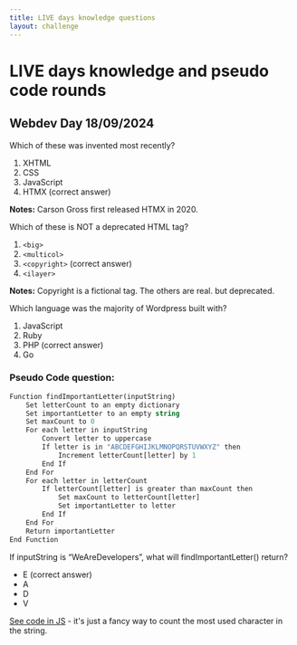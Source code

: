 ```yaml
---
title: LIVE days knowledge questions
layout: challenge
---
```


# LIVE days knowledge and pseudo code rounds

## Webdev Day 18/09/2024


Which of these was invented most recently?
  
  1. XHTML
  2. CSS
  3. JavaScript
  4. HTMX (correct answer)

**Notes:** Carson Gross first released HTMX in 2020.

Which of these is NOT a deprecated HTML tag?

  1. `<big>`
  2. `<multicol>`
  3. `<copyright>` (correct answer)
  4. `<ilayer>`

**Notes:** Copyright is a fictional tag. The others are real. but deprecated.

Which language was the majority of Wordpress built with?

  1. JavaScript
  2. Ruby
  3. PHP  (correct answer)
  4. Go

### Pseudo Code question:

```lisp
Function findImportantLetter(inputString)
    Set letterCount to an empty dictionary
    Set importantLetter to an empty string
    Set maxCount to 0
    For each letter in inputString
        Convert letter to uppercase
        If letter is in "ABCDEFGHIJKLMNOPQRSTUVWXYZ" then
            Increment letterCount[letter] by 1
        End If
    End For
    For each letter in letterCount
        If letterCount[letter] is greater than maxCount then
            Set maxCount to letterCount[letter]
            Set importantLetter to letter
        End If
    End For
    Return importantLetter
End Function
```

If inputString is “WeAreDevelopers”, what will findImportantLetter() return?

* E (correct answer)
* A
* D
* V

[See code in JS](https://codepen.io/Daniel-Cranney/pen/MWMRYQJ) - it's just a fancy way to count the most used character in the string.
